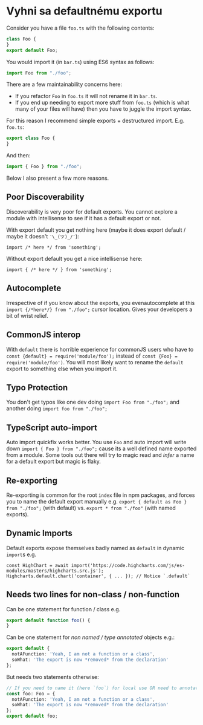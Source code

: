 # Vyhni sa defaultnému exportu

Consider you have a file `foo.ts` with the following contents:

```typescript
class Foo {
}
export default Foo;
```

You would import it \(in `bar.ts`\) using ES6 syntax as follows:

```typescript
import Foo from "./foo";
```

There are a few maintainability concerns here:

* If you refactor `Foo` in `foo.ts` it will not rename it in `bar.ts`.
* If you end up needing to export more stuff from `foo.ts` \(which is what many of your files will have\) then you have to juggle the import syntax.

For this reason I recommend simple exports + destructured import. E.g. `foo.ts`:

```typescript
export class Foo {
}
```

And then:

```typescript
import { Foo } from "./foo";
```

Below I also present a few more reasons.

## Poor Discoverability

Discoverability is very poor for default exports. You cannot explore a module with intellisense to see if it has a default export or not.

With export default you get nothing here \(maybe it does export default / maybe it doesn't `¯\_(ツ)_/¯`\):

```text
import /* here */ from 'something';
```

Without export default you get a nice intellisense here:

```text
import { /* here */ } from 'something';
```

## Autocomplete

Irrespective of if you know about the exports, you evenautocomplete at this `import {/*here*/} from "./foo";` cursor location. Gives your developers a bit of wrist relief.

## CommonJS interop

With `default` there is horrible experience for commonJS users who have to `const {default} = require('module/foo');` instead of `const {Foo} = require('module/foo')`. You will most likely want to rename the `default` export to something else when you import it.

## Typo Protection

You don't get typos like one dev doing `import Foo from "./foo";` and another doing `import foo from "./foo";`

## TypeScript auto-import

Auto import quickfix works better. You use `Foo` and auto import will write down `import { Foo } from "./foo";` cause its a well defined name exported from a module. Some tools out there will try to magic read and _infer_ a name for a default export but magic is flaky.

## Re-exporting

Re-exporting is common for the root `index` file in npm packages, and forces you to name the default export manually e.g. `export { default as Foo } from "./foo";` \(with default\) vs. `export * from "./foo"` \(with named exports\).

## Dynamic Imports

Default exports expose themselves badly named as `default` in dynamic `import`s e.g.

```text
const HighChart = await import('https://code.highcharts.com/js/es-modules/masters/highcharts.src.js');
Highcharts.default.chart('container', { ... }); // Notice `.default`
```

## Needs two lines for non-class / non-function

Can be one statement for function / class e.g.

```typescript
export default function foo() {
}
```

Can be one statement for _non named / type annotated_ objects e.g.:

```typescript
export default {
  notAFunction: 'Yeah, I am not a function or a class',
  soWhat: 'The export is now *removed* from the declaration'
};
```

But needs two statements otherwise:

```typescript
// If you need to name it (here `foo`) for local use OR need to annotate type (here `Foo`)
const foo: Foo = {
  notAFunction: 'Yeah, I am not a function or a class',
  soWhat: 'The export is now *removed* from the declaration'
};
export default foo;
```

